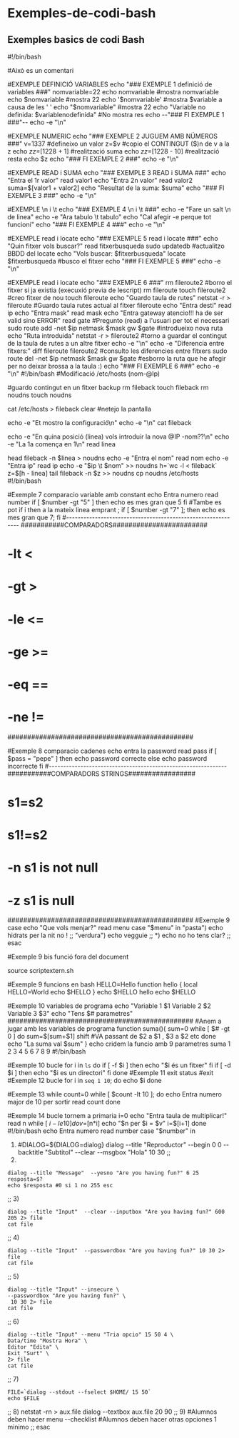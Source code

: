# Exemples-de-codi-bash
 Exemples basics de codi Bash
-------------------------------
#!/bin/bash

#Això es un comentari

#EXEMPLE DEFINICIÓ VARIABLES
echo "### EXEMPLE 1 definició de variables ###"
nomvariable=22
echo nomvariable #mostra nomvariable
echo $nomvariable #mostra 22
echo '$nomvariable' #mostra $variable a causa de les ' '
echo "$nomvariable" #mostra 22
echo "Variable no definida: $variablenodefinida" #No mostra res
echo --"### FI EXEMPLE 1 ###"--
echo -e "\n"

#EXEMPLE NUMERIC
echo "### EXEMPLE 2 JUGUEM AMB NÚMEROS ###"
v=1337 #defineixo un valor
z=$v #copio el CONTINGUT ($)n de v a la z
echo $z
z=$[1228 + 1] #realització suma
echo $z
z=$[1228 - 10] #realització resta
echo $z
echo "### FI EXEMPLE 2 ###"
echo -e "\n"

#EXEMPLE READ i SUMA
echo "### EXEMPLE 3 READ i SUMA ###"
echo "Entra el 1r valor"
read valor1
echo "Entra 2n valor"
read valor2
suma=$[valor1 + valor2]
echo "Resultat de la suma:  $suma"
echo "### FI EXEMPLE 3 ###"
echo -e "\n"

#EXEMPLE \n i \t
echo "### EXEMPLE 4 \n i \t ###"
echo -e  "Fare un salt \n de linea"
echo -e "Ara tabulo \t tabulo"
echo "Cal afegir -e perque tot funcioni"
echo "### FI EXEMPLE 4 ###"
echo -e "\n"


#EXEMPLE read i locate
echo "### EXEMPLE 5 read i locate ###"
echo "Quin fitxer vols buscar?"
read fitxerbusqueda
sudo updatedb #actualitzo BBDD del locate
echo "Vols buscar: $fitxerbusqueda"
locate $fitxerbusqueda #busco el fitxer 
echo "### FI EXEMPLE 5 ###"
echo -e "\n"

#EXEMPLE read i locate
echo "### EXEMPLE 6 ###"
rm fileroute2 #borro el fitxer si ja existia (execuxió previa de lescript)
rm fileroute
touch fileroute2 #creo fitxer de nou
touch fileroute	
echo "Guardo taula de rutes"
netstat -r > fileroute #Guardo taula rutes actual al fitxer fileroute
echo "Entra destí"
read ip
echo "Entra mask"
read mask
echo "Entra gateway atencio!!! ha de ser valid sino ERROR"
read gate
#Pregunto (read) a l'usuari per tot el necessari
sudo route add -net $ip netmask $mask gw $gate #introdueixo nova ruta
echo "Ruta introduida"
netstat -r > fileroute2 #torno a guardar el contingut de la taula de rutes a un altre fitxer
echo -e "\n"
echo -e "Diferencia entre fitxers:"
diff fileroute fileroute2 #consulto les diferencies entre fitxers
sudo route del -net $ip netmask $mask gw $gate #esborro la ruta que he afegir per no deixar brossa a la taula :)
echo "### FI EXEMPLE 6 ###"
echo -e "\n"
#!/bin/bash
#Modificació /etc/hosts (nom-@Ip)

#guardo contingut en un fitxer backup
rm fileback
touch fileback
rm noudns
touch noudns

cat /etc/hosts > fileback
clear #netejo la pantalla

echo -e "Et mostro la configuració\n"
echo -e "\n"
cat fileback

echo -e "En quina posició (linea) vols introduir la nova @IP -nom??\n"
echo -e "La 1a comença en 1\n"
read linea

head fileback -n $linea > noudns
echo -e "Entra el nom"
read nom
echo -e "Entra ip"
read ip
echo -e "$ip \t $nom" >> noudns
h=`wc -l < fileback`
z=$[h - linea]
tail fileback -n $z >> noudns
cp noudns /etc/hosts
#!/bin/bash

#Exemple 7 comparacio variable amb constant
echo Entra numero
read number
if [ $number -gt "5" ]
then
	echo es mes gran que 5
fi
#Tambe es pot if i then a la mateix linea emprant ;
if [ $number -gt "7" ]; then
echo es mes gran que 7; fi
#-------------------------------------------------------------
###########COMPARADORS########################
#  -lt <
#  -gt >
#  -le <=
#  -ge >=
#  -eq ==
#  -ne !=
###############################################

#Exemple 8 comparacio cadenes
echo entra la password
read pass
if [ $pass = "pepe" ]
then
	echo password correcte
else
	echo password incorrecte
fi
#--------------------------------------------------------------
###########COMPARADORS STRINGS#################
#  s1=s2
#  s1!=s2
#  -n s1 is not null
#  -z s1 is null
###############################################
#Exemple 9 case
echo "Que vols menjar?"
read menu
case "$menu" in
	"pasta")
		echo hidrats per la nit no !
	;;
	"verdura")
		echo vegguie
	;;
	*)
		echo no ho tens clar?
	;;
esac

#Exemple 9 bis funció fora del document

source scriptextern.sh

#Exemple 9 funcions en bash
HELLO=Hello
function hello {
	local HELLO=World
	echo $HELLO
}
echo  $HELLO
hello
echo $HELLO


#Exemple 10 variables de programa
echo "Variable 1 $1 Variable 2 $2 Variable 3 $3"
echo "Tens $# parametres"
###############################################
#Anem a jugar amb les variables de programa
function suma(){
	sum=0
	while [ $# -gt 0 ]
	do 
		sum=$[sum+$1]
		shift  #VA passant de $2 a $1 , $3 a $2 etc
	done
	echo "La suma val $sum"
}
echo cridem la funcio amb 9 parametres
suma 1 2 3 4 5 6 7 8 9
#!/bin/bash

#Exemple 10 bucle 
for i in `ls`
do
	if [ -f $i ]
	then
		echo "$i és un fitxer"
	fi
	if [ -d $i ]
	then
		echo "$i es un directori"
	fi
done
#Exemple 11 exit status
#exit
#Exemple 12 bucle
for i in `seq 1 10`; do
echo $i
done

#Exemple 13 while
count=0
while [ $count -lt 10 ]; do
	echo Entra numero major de 10 per sortir
	read count
done 

#Exemple 14 bucle tornem a primaria
i=0
echo "Entra taula de multiplicar!"
read n
while [ $i -le 10 ]
do
	v=$[n*i]
	echo "$n per $i = $v"
	i=$[i+1]
done
#!/bin/bash
echo Entra numero
read number
case "$number" in

1)
	#DIALOG=${DIALOG=dialog}
	dialog --title "Reproductor" --begin 0 0 --backtitle "Subtitol" --clear --msgbox "Hola" 10 30
;;
2)

	dialog --title "Message"  --yesno "Are you having fun?" 6 25
	resposta=$?
	echo $resposta #0 si 1 no 255 esc
;;
3)

	dialog --title "Input"  --clear --inputbox "Are you having fun?" 600 205 2> file
	cat file
;;
4)

	dialog --title "Input"  --passwordbox "Are you having fun?" 10 30 2> file
	cat file
;;
5)

	dialog --title "Input" --insecure \
	--passwordbox "Are you having fun?" \
	 10 30 2> file
	cat file
;;
6)

	dialog --title "Input" --menu "Tria opcio" 15 50 4 \
	Data/time "Mostra Hora" \
	Editor "Edita" \
	Exit "Surt" \
	2> file
	cat file
;;
7)

	FILE=`dialog --stdout --fselect $HOME/ 15 50`
	echo $FILE
;;
8)
	netstat -rn > aux.file
	dialog --textbox aux.file 20 90
;;
9)
	#Alumnos deben hacer menu --checklist
	#Alumnos deben hacer otras opciones 1 minimo 
;;
esac

















